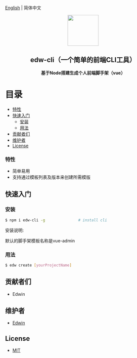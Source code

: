 [English](./README.EN.md) | 简体中文

<p align="center"><img width="100" src="https://vuejs.org/images/logo.png"></p>

<h2 align="center">edw-cli（一个简单的前端CLI工具）</h2>
<p align="center"><b>基于Node搭建生成个人前端脚手架（vue）</b></p>

# 目录

- [特性](#特性)
- [快速入门](#快速入门)
  - [安装](#安装)
  - [用法](#用法)
- [贡献者们](#贡献者们)
- [维护者](#维护者)
- [License](#license)

### 特性

- 简单易用
- 支持通过模板列表及版本来创建所需模版

## 快速入门

### 安装

```bash
$ npm i edw-cli -g               # install cli
```

安装说明:

默认的脚手架模板名称是vue-admin

### 用法

```bash
$ edw create [yourProjectName]
```

## 贡献者们
- Edwin

## 维护者

- [Edwin](https://github.com/edwineo)

## License

- [MIT](https://opensource.org/licenses/MIT)
